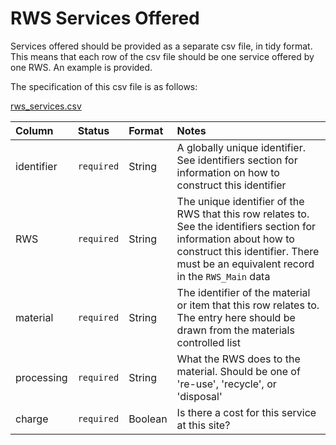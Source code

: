 # RWS Services Offered

Services offered should be provided as a separate csv file, in tidy format. This means that each row of the csv file should be one service offered by one RWS. An example is provided.

The specification of this csv file is as follows:

[rws_services.csv](https://github.com/OpenDataManchester/Open3R/blob/V2/docs/8_Supporting_Files/8_1_3_RWS_Services_Template.csv)

|Column|Status|Format|Notes|
|:-|:-|:-|:-|
|identifier|`required`|String|A globally unique identifier. See identifiers section for information on how to construct this identifier|
|RWS|`required`|String|The unique identifier of the RWS that this row relates to. See the identifiers section for information about how to construct this identifier. There must be an equivalent record in the `RWS_Main` data|
|material|`required`|String|The identifier of the material or item that this row relates to. The entry here should be drawn from the materials controlled list|
|processing|`required`|String|What the RWS does to the material. Should be one of 're-use', 'recycle', or 'disposal'|
|charge|`required`|Boolean|Is there a cost for this service at this site?|
